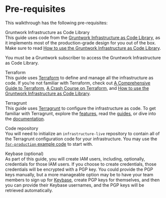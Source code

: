 # Pre-requisites

This walkthrough has the following pre-requisites:

Gruntwork Infrastructure as Code Library  
This guide uses code from the [Gruntwork Infrastructure as Code Library](https://gruntwork.io/infrastructure-as-code-library/), as it
implements most of the production-grade design for you out of the box. Make sure to read
[How to use the Gruntwork Infrastructure as Code Library](/guides/foundations/how-to-use-gruntwork-infrastructure-as-code-library).

You must be a <span class="js-subscribe-cta">Gruntwork subscriber</span> to access the Gruntwork Infrastructure as Code Library.

Terraform  
This guide uses [Terraform](https://www.terraform.io/) to define and manage all the infrastructure as code. If you’re
not familiar with Terraform, check out [A
Comprehensive Guide to Terraform](https://blog.gruntwork.io/a-comprehensive-guide-to-terraform-b3d32832baca), [A Crash Course on Terraform](https://training.gruntwork.io/p/terraform), and
[How to use the Gruntwork Infrastructure as Code Library](/guides/foundations/how-to-use-gruntwork-infrastructure-as-code-library).

Terragrunt  
This guide uses [Terragrunt](https://terragrunt.gruntwork.io/) to configure the infrastructure as code. To get familiar
with Terragrunt, explore the [features](https://terragrunt.gruntwork.io/docs/#features), read the [guides](https://terragrunt.gruntwork.io/docs/getting-started/quick-start/),
or dive into the [documentation](https://terragrunt.gruntwork.io/docs/).

Code repository  
You will need to initialize an `infrastructure-live` repository to contain all of the Terragrunt configuration code for your
infrastructure. You may use the [`for-production` example code](https://github.com/gruntwork-io/terraform-aws-service-catalog/tree/v0.41.4/examples/for-production/infrastructure-live) to start with.

Keybase (optional)  
As part of this guide, you will create IAM users, including, optionally, credentials for those IAM users. If you
choose to create credentials, those credentials will be encrypted with a PGP key. You could provide the PGP keys
manually, but a more manageable option may be to have your team members to sign up for [Keybase](https://keybase.io),
create PGP keys for themselves, and then you can provide their Keybase usernames, and the PGP keys will be retrieved
automatically.



<!-- ##DOCS-SOURCER-START
{"sourcePlugin":"Service Catalog Reference","hash":"817ac711d94cc562d1ee55f4f5ef1345"}
##DOCS-SOURCER-END -->
